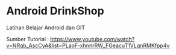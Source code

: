 # Android DrinkShop
Latihan Belajar Android dan GIT

Sumber Tutorial :
  https://www.youtube.com/watch?v=NRqb_AscCyA&list=PLaoF-xhnnrRW_FGeacuT1VLqnRMKfpp4v
